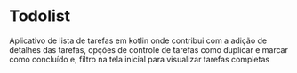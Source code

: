 # Todolist
Aplicativo de lista de tarefas em kotlin onde contribui com a adição de detalhes das tarefas, opções de controle de tarefas como duplicar e marcar como concluído e, filtro na tela inicial para visualizar tarefas completas
